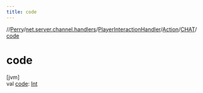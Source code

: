 ```yaml
---
title: code
---
```

//[Perry](../../../../../index.html)/[net.server.channel.handlers](../../../index.html)/[PlayerInteractionHandler](../../index.html)/[Action](../index.html)/[CHAT](index.html)/[code](code.html)



# code



[jvm]\
val [code](code.html): [Int](https://kotlinlang.org/api/latest/jvm/stdlib/kotlin/-int/index.html)




